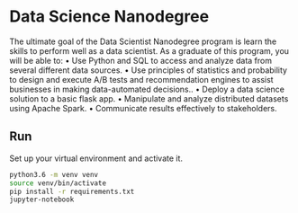 # Data Science Nanodegree

The ultimate goal of the Data Scientist Nanodegree program is learn the skills to perform well as a data scientist. As a graduate of this program, you will be able to:
• Use Python and SQL to access and analyze data from several different data sources.
• Use principles of statistics and probability to design and execute A/B tests and recommendation engines to assist businesses in making data-automated decisions..
• Deploy a data science solution to a basic flask app.
• Manipulate and analyze distributed datasets using Apache Spark. • Communicate results effectively to stakeholders.

## Run

Set up your virtual environment and activate it.

 ```bash
python3.6 -m venv venv
source venv/bin/activate
pip install -r requirements.txt
jupyter-notebook
```

